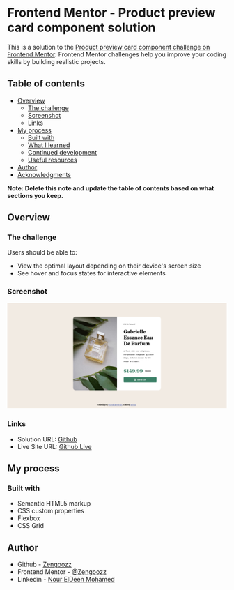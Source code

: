 # Frontend Mentor - Product preview card component solution

This is a solution to the [Product preview card component challenge on Frontend Mentor](https://www.frontendmentor.io/challenges/product-preview-card-component-GO7UmttRfa). Frontend Mentor challenges help you improve your coding skills by building realistic projects. 

## Table of contents

- [Overview](#overview)
  - [The challenge](#the-challenge)
  - [Screenshot](#screenshot)
  - [Links](#links)
- [My process](#my-process)
  - [Built with](#built-with)
  - [What I learned](#what-i-learned)
  - [Continued development](#continued-development)
  - [Useful resources](#useful-resources)
- [Author](#author)
- [Acknowledgments](#acknowledgments)

**Note: Delete this note and update the table of contents based on what sections you keep.**

## Overview

### The challenge

Users should be able to:

- View the optimal layout depending on their device's screen size
- See hover and focus states for interactive elements

### Screenshot

![](./images/Screenshot.png)

### Links

- Solution URL: [Github](https://github.com/Zengoozz/ProductPreviewCardComponent--FeM)
- Live Site URL: [Github Live](https://your-live-site-url.com)

## My process

### Built with

- Semantic HTML5 markup
- CSS custom properties
- Flexbox
- CSS Grid

## Author

- Github - [Zengoozz](https://github.com/Zengoozz)
- Frontend Mentor - [@Zengoozz](https://www.frontendmentor.io/profile/Zengoozz)
- Linkedin - [Nour ElDeen Mohamed](https://www.linkedin.com/in/zengoozz/)

